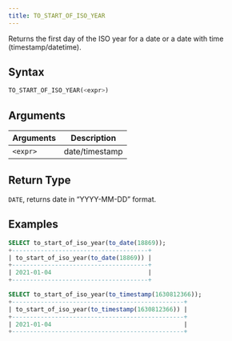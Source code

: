 ```yaml
---
title: TO_START_OF_ISO_YEAR
---
```


Returns the first day of the ISO year for a date or a date with time (timestamp/datetime).

## Syntax

```sql
TO_START_OF_ISO_YEAR(<expr>)
```

## Arguments

| Arguments | Description    |
|-----------|----------------|
| `<expr>`  | date/timestamp |

## Return Type

`DATE`, returns date in “YYYY-MM-DD” format.

## Examples

```sql
SELECT to_start_of_iso_year(to_date(18869));
+--------------------------------------+
| to_start_of_iso_year(to_date(18869)) |
+--------------------------------------+
| 2021-01-04                           |
+--------------------------------------+

SELECT to_start_of_iso_year(to_timestamp(1630812366));
+------------------------------------------------+
| to_start_of_iso_year(to_timestamp(1630812366)) |
+------------------------------------------------+
| 2021-01-04                                     |
+------------------------------------------------+
```
